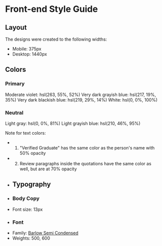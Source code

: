 # Front-end Style Guide

## Layout

The designs were created to the following widths:

- Mobile: 375px
- Desktop: 1440px

## Colors

### Primary

Moderate violet: hsl(263, 55%, 52%)
Very dark grayish blue: hsl(217, 19%, 35%)
Very dark blackish blue: hsl(219, 29%, 14%)
White: hsl(0, 0%, 100%)

### Neutral

Light gray: hsl(0, 0%, 81%)
Light grayish blue: hsl(210, 46%, 95%)

Note for text colors:

- 1. "Verified Graduate" has the same color as the person's name with 50% opacity
- 2. Review paragraphs inside the quotations have the same color as well, but are at 70% opacity

* ## Typography

* ### Body Copy

- Font size: 13px

* ### Font

- Family: [Barlow Semi Condensed](https://fonts.google.com/specimen/Barlow+Semi+Condensed)
- Weights: 500, 600
